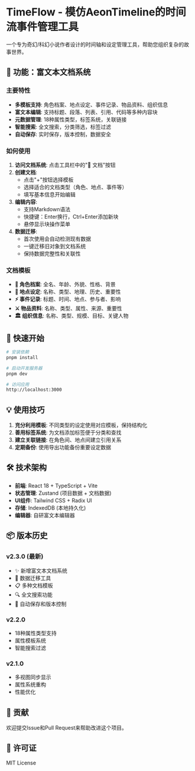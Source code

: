 # TimeFlow - 模仿AeonTimeline的时间流事件管理工具

一个专为奇幻/科幻小说作者设计的时间轴和设定管理工具，帮助您组织复杂的故事世界。

## 🌟 功能：富文本文档系统

### 主要特性

- **多模板支持**: 角色档案、地点设定、事件记录、物品资料、组织信息
- **富文本编辑**: 支持标题、段落、列表、引用、代码等多种内容块
- **元数据管理**: 18种属性类型，标签系统，关联链接
- **智能搜索**: 全文搜索，分类筛选，标签过滤
- **自动保存**: 实时保存，版本控制，数据安全

### 如何使用

1. **访问文档系统**: 点击工具栏中的"📄 文档"按钮
2. **创建文档**: 
   - 点击"+"按钮选择模板
   - 选择适合的文档类型（角色、地点、事件等）
   - 填写基本信息开始编辑
3. **编辑内容**:
   - 支持Markdown语法
   - 快捷键：Enter换行，Ctrl+Enter添加新块
   - 悬停显示块操作菜单
4. **数据迁移**: 
   - 首次使用会自动检测现有数据
   - 一键迁移旧对象到文档系统
   - 保持数据完整性和关联性

### 文档模板

- **👤 角色档案**: 全名、年龄、外貌、性格、背景
- **🏰 地点设定**: 名称、类型、地理、历史、重要性
- **⚡ 事件记录**: 标题、时间、地点、参与者、影响
- **⚔️ 物品资料**: 名称、类型、属性、来源、重要性
- **🏛️ 组织信息**: 名称、类型、规模、目标、关键人物

## 🚀 快速开始

```bash
# 安装依赖
pnpm install

# 启动开发服务器
pnpm dev

# 访问应用
http://localhost:3000
```

## 💡 使用技巧

1. **充分利用模板**: 不同类型的设定使用对应模板，保持结构化
2. **善用标签系统**: 为文档添加标签便于分类和查找
3. **建立关联链接**: 在角色间、地点间建立引用关系
4. **定期备份**: 使用导出功能备份重要设定数据

## 🛠 技术架构

- **前端**: React 18 + TypeScript + Vite
- **状态管理**: Zustand (项目数据 + 文档数据)
- **UI组件**: Tailwind CSS + Radix UI
- **存储**: IndexedDB (本地持久化)
- **编辑器**: 自研富文本编辑器

## 📦 版本历史

### v2.3.0 (最新)
- ✨ 新增富文本文档系统
- 🔄 数据迁移工具
- 📋 多种文档模板
- 🔍 全文搜索功能
- 💾 自动保存和版本控制

### v2.2.0
- 18种属性类型支持
- 属性模板系统
- 智能搜索过滤

### v2.1.0
- 多视图同步显示
- 属性系统重构
- 性能优化

## 🤝 贡献

欢迎提交Issue和Pull Request来帮助改进这个项目。

## 📄 许可证

MIT License